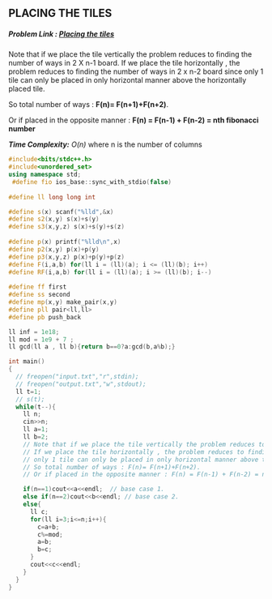 ## PLACING THE TILES
##### Problem Link : [Placing the tiles](https://hack.codingblocks.com/practice/p/114/739)  

Note that if we place the tile vertically the problem reduces to finding the number of ways in 2 X n-1 board. If we place the tile horizontally , the problem reduces to finding the number of ways in 2 x n-2  board since  only 1 tile can only be placed in only horizontal manner above the horizontally placed tile.

So total number of ways : **F(n)= F(n+1)+F(n+2)**.

Or if placed in the opposite manner : **F(n) = F(n-1) + F(n-2) = nth fibonacci number**

_**Time Complexity:** O(n)_ where n is the number of columns

```C++
#include<bits/stdc++.h>
#include<unordered_set>
using namespace std;
 #define fio ios_base::sync_with_stdio(false)
 
#define ll long long int

#define s(x) scanf("%lld",&x)
#define s2(x,y) s(x)+s(y)
#define s3(x,y,z) s(x)+s(y)+s(z)
 
#define p(x) printf("%lld\n",x)
#define p2(x,y) p(x)+p(y)
#define p3(x,y,z) p(x)+p(y)+p(z)
#define F(i,a,b) for(ll i = (ll)(a); i <= (ll)(b); i++)
#define RF(i,a,b) for(ll i = (ll)(a); i >= (ll)(b); i--)
 
#define ff first
#define ss second
#define mp(x,y) make_pair(x,y)
#define pll pair<ll,ll>
#define pb push_back

ll inf = 1e18;
ll mod = 1e9 + 7 ;
ll gcd(ll a , ll b){return b==0?a:gcd(b,a%b);}

int main()
{
  // freopen("input.txt","r",stdin);
  // freopen("output.txt","w",stdout);
  ll t=1;
  // s(t);
  while(t--){
    ll n;
    cin>>n;
    ll a=1;
    ll b=2;
    // Note that if we place the tile vertically the problem reduces to finding the number of ways in 2 X n-1 board
    // If we place the tile horizontally , the problem reduces to finding the number of ways in 2 x n-2  board since 
    // only 1 tile can only be placed in only horizontal manner above the horizontally placed tile.
    // So total number of ways : F(n)= F(n+1)+F(n+2).
    // Or if placed in the opposite manner : F(n) = F(n-1) + F(n-2) = nth fibonacci number

    if(n==1)cout<<a<<endl;  // base case 1.
    else if(n==2)cout<<b<<endl; // base case 2.
    else{
      ll c;
      for(ll i=3;i<=n;i++){
        c=a+b;
        c%=mod;
        a=b;
        b=c;
      }
      cout<<c<<endl;
    }
  }
}

```